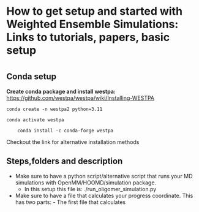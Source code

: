 
<h1> How to get setup and started with Weighted Ensemble Simulations: Links to tutorials, papers, basic setup   <h1>

## Conda setup

 **Create  conda package and install westpa:**
  https://github.com/westpa/westpa/wiki/Installing-WESTPA

`conda create -n westpa2 python=3.11`

`conda activate westpa`

`    conda install -c conda-forge westpa`

Checkout the link for alternative installation methods

## Steps,folders and description
- Make sure to have a python script/alternative script that runs your MD simulations with OpenMM/HOOMD/simulation package. 
    - In this setup this file is: ./run_oligomer_simulation.py
-    Make sure to have a file that calculates your progress coordinate. This has two parts:
    - The first file that calculates 


